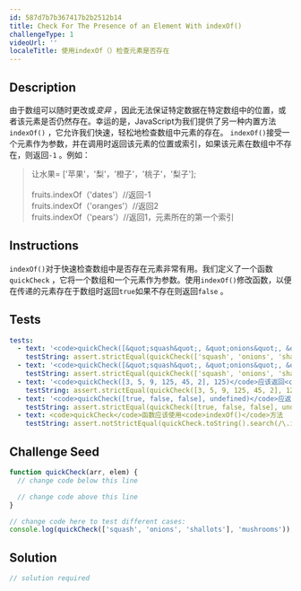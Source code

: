 ```yaml
---
id: 587d7b7b367417b2b2512b14
title: Check For The Presence of an Element With indexOf()
challengeType: 1
videoUrl: ''
localeTitle: 使用indexOf（）检查元素是否存在
---
```


## Description
<section id="description">由于数组可以随时更改或<em>变异</em> ，因此无法保证特定数据在特定数组中的位置，或者该元素是否仍然存在。幸运的是，JavaScript为我们提供了另一种内置方法<code>indexOf()</code> ，它允许我们快速，轻松地检查数组中元素的存在。 <code>indexOf()</code>接受一个元素作为参数，并在调用时返回该元素的位置或索引，如果该元素在数组中不存在，则返回<code>-1</code> 。例如： <blockquote>让水果= [&#39;苹果&#39;，&#39;梨&#39;，&#39;橙子&#39;，&#39;桃子&#39;，&#39;梨子&#39;]; <br><br> fruits.indexOf（&#39;dates&#39;）//返回-1 <br> fruits.indexOf（&#39;oranges&#39;）//返回2 <br> fruits.indexOf（&#39;pears&#39;）//返回1，元素所在的第一个索引</blockquote></section>

## Instructions
<section id="instructions"> <code>indexOf()</code>对于快速检查数组中是否存在元素非常有用。我们定义了一个函数<code>quickCheck</code> ，它将一个数组和一个元素作为参数。使用<code>indexOf()</code>修改函数，以便在传递的元素存在于数组时返回<code>true</code>如果不存在则返回<code>false</code> 。 </section>

## Tests
<section id='tests'>

```yml
tests:
  - text: '<code>quickCheck([&quot;squash&quot;, &quot;onions&quot;, &quot;shallots&quot;], &quot;mushrooms&quot;)</code>应该返回<code>false</code>'
    testString: assert.strictEqual(quickCheck(['squash', 'onions', 'shallots'], 'mushrooms'), false, '<code>quickCheck(["squash", "onions", "shallots"], "mushrooms")</code> should return <code>false</code>');
  - text: '<code>quickCheck([&quot;squash&quot;, &quot;onions&quot;, &quot;shallots&quot;], &quot;onions&quot;)</code>应该返回<code>true</code>'
    testString: assert.strictEqual(quickCheck(['squash', 'onions', 'shallots'], 'onions'), true, '<code>quickCheck(["squash", "onions", "shallots"], "onions")</code> should return <code>true</code>');
  - text: '<code>quickCheck([3, 5, 9, 125, 45, 2], 125)</code>应该返回<code>true</code>'
    testString: assert.strictEqual(quickCheck([3, 5, 9, 125, 45, 2], 125), true, '<code>quickCheck([3, 5, 9, 125, 45, 2], 125)</code> should return <code>true</code>');
  - text: '<code>quickCheck([true, false, false], undefined)</code>应返回<code>false</code>'
    testString: assert.strictEqual(quickCheck([true, false, false], undefined), false, '<code>quickCheck([true, false, false], undefined)</code> should return <code>false</code>');
  - text: <code>quickCheck</code>函数应该使用<code>indexOf()</code>方法
    testString: assert.notStrictEqual(quickCheck.toString().search(/\.indexOf\(/), -1, 'The <code>quickCheck</code> function should utilize the <code>indexOf()</code> method');

```

</section>

## Challenge Seed
<section id='challengeSeed'>

<div id='js-seed'>

```js
function quickCheck(arr, elem) {
  // change code below this line

  // change code above this line
}

// change code here to test different cases:
console.log(quickCheck(['squash', 'onions', 'shallots'], 'mushrooms'));

```

</div>



</section>

## Solution
<section id='solution'>

```js
// solution required
```
</section>
